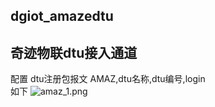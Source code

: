 ## dgiot_amazedtu

## 奇迹物联dtu接入通道 
配置 dtu注册包报文 AMAZ,dtu名称,dtu编号,login </br>
如下
![amaz_1.png](http://dgiot-1253666439.cos.ap-shanghai-fsi.myqcloud.com/shuwa_tech/zh/product/amaziot/amaz_1.png)
